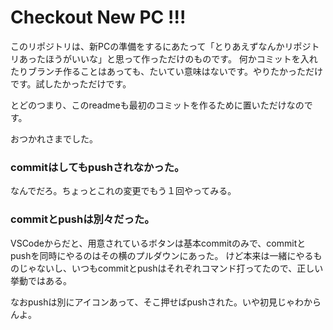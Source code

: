 # Checkout New PC !!!

このリポジトリは、新PCの準備をするにあたって「とりあえずなんかリポジトリあったほうがいいな」と思って作っただけのものです。
何かコミットを入れたりブランチ作ることはあっても、たいてい意味はないです。やりたかっただけです。試したかっただけです。

とどのつまり、このreadmeも最初のコミットを作るために置いただけなのです。

おつかれさまでした。

### commitはしてもpushされなかった。

なんでだろ。ちょっとこれの変更でもう１回やってみる。

### commitとpushは別々だった。

VSCodeからだと、用意されているボタンは基本commitのみで、commitとpushを同時にやるのはその横のプルダウンにあった。
けど本来は一緒にやるものじゃないし、いつもcommitとpushはそれぞれコマンド打ってたので、正しい挙動ではある。

なおpushは別にアイコンあって、そこ押せばpushされた。いや初見じゃわからんよ。